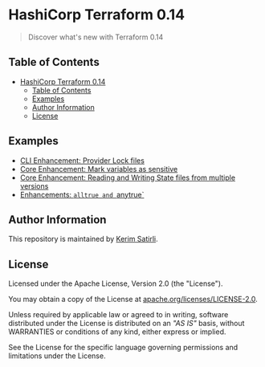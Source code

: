 # HashiCorp Terraform 0.14

> Discover what's new with Terraform 0.14

## Table of Contents

- [HashiCorp Terraform 0.14](#hashicorp-terraform-014)
  - [Table of Contents](#table-of-contents)
  - [Examples](#examples)
  - [Author Information](#author-information)
  - [License](#license)

## Examples

* [CLI Enhancement: Provider Lock files](https://github.com/ksatirli/whats-new-with-terraform-014/tree/main/terraform-init)
* [Core Enhancement: Mark variables as sensitive](https://github.com/ksatirli/whats-new-with-terraform-014/tree/main/sensitive-variables)
* [Core Enhancement: Reading and Writing State files from multiple versions](https://github.com/ksatirli/whats-new-with-terraform-014/tree/main/reading-state-files)
* [Enhancements: `alltrue and `anytrue`](https://github.com/ksatirli/whats-new-with-terraform-014/tree/main/alltrue-anytrue)

## Author Information

This repository is maintained by [Kerim Satirli](https://github.com/ksatirli).

## License

Licensed under the Apache License, Version 2.0 (the "License").

You may obtain a copy of the License at [apache.org/licenses/LICENSE-2.0](http://www.apache.org/licenses/LICENSE-2.0).

Unless required by applicable law or agreed to in writing, software distributed under the License is distributed on an _"AS IS"_ basis, without WARRANTIES or conditions of any kind, either express or implied.

See the License for the specific language governing permissions and limitations under the License.
